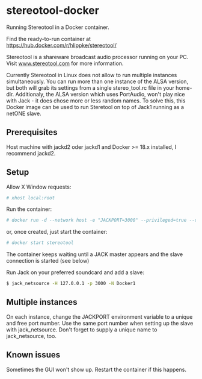 # stereotool-docker
Running Stereotool in a Docker container.

Find the ready-to-run container at https://hub.docker.com/r/hlippke/stereotool/

Stereotool is a shareware broadcast audio processor running on your PC. Visit www.stereotool.com for more information. 

Currently Stereotool in Linux does not allow to run multiple instances simultaneously. You can run more than one instance of the ALSA version, but both will grab its settings from a single stereo_tool.rc file in your home-dir.
Additionaly, the ALSA version which uses PortAudio, won't play nice with Jack - it does chose more or less random names.
To solve this, this Docker image can be used to run Steretool on top of Jack1 running as a netONE slave.

## Prerequisites
Host machine with jackd2 oder jackd1 and Docker >= 18.x installed, I recommend jackd2.

## Setup
Allow X Window requests:
```bash
# xhost local:root
```
Run the container:
```bash
# docker run -d --network host -e "JACKPORT=3000" --privileged=true --cap-add=ALL --ulimit rtprio=99 -v /tmp/.X11-unix:/tmp/.X11-unix -e DISPLAY=unix$DISPLAY --name stereotool stereotool
```
or, once created, just start the container:
```bash
# docker start stereotool
```

The container keeps waiting until a JACK master appears and the slave connection is started (see below)

Run Jack on your preferred soundcard and add a slave: 
```bash
$ jack_netsource -H 127.0.0.1 -p 3000 -N Docker1
```
## Multiple instances
On each instance, change the JACKPORT environment variable to a unique and free port number. Use the same port number when setting up the slave with jack_netsource. Don't forget to supply a unique name to jack_netsource, too.

## Known issues
Sometimes the GUI won't show up. Restart the container if this happens.
